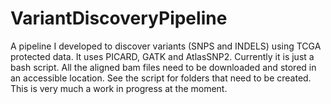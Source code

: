 # VariantDiscoveryPipeline
A pipeline I developed to discover variants (SNPS and INDELS) using TCGA protected data.  It uses PICARD, GATK and AtlasSNP2.  Currently it is just a bash script.  All the aligned bam files need to be downloaded and stored in an accessible location.  See the script for folders that need to be created.  This is very much a work in progress at the moment.
